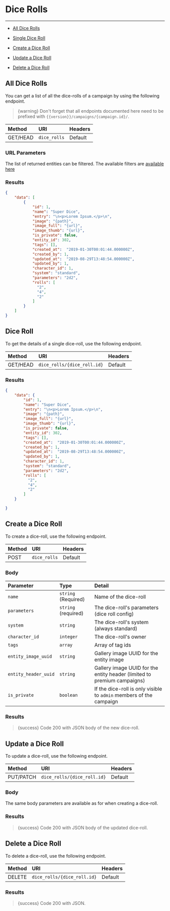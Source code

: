 # Dice Rolls

---

- [All Dice Rolls](#all-dice-rolls)

- [Single Dice Roll](#dice-roll)
- [Create a Dice Roll](#create-dice-roll)
- [Update a Dice Roll](#update-dice-roll)
- [Delete a Dice Roll](#delete-dice-roll)

<a name="all-dice-rolls"></a>
## All Dice Rolls

You can get a list of all the dice-rolls of a campaign by using the following endpoint.

> {warning} Don't forget that all endpoints documented here need to be prefixed with `{{version}}/campaigns/{campaign.id}/`.


| Method | URI | Headers |
| :- |   :-   |  :-  |
| GET/HEAD | `dice_rolls` | Default |

### URL Parameters

The list of returned entities can be filtered. The available filters are [available here](/api-docs/{{version}}/filters)

### Results
```json
{
    "data": [
        {
            "id": 1,
            "name": "Super Dice",
            "entry": "\n<p>Lorem Ipsum.</p>\n",
            "image": "{path}",
            "image_full": "{url}",
            "image_thumb": "{url}",
            "is_private": false,
            "entity_id": 302,
            "tags": [],
            "created_at":  "2019-01-30T00:01:44.000000Z",
            "created_by": 1,
            "updated_at":  "2019-08-29T13:48:54.000000Z",
            "updated_by": 1,
            "character_id": 1,
            "system": "standard",
            "parameters": "2d2",
            "rolls": [
              "2",
              "4",
              "2"
            ]
        }
    ]
}
```

<a name="dice-roll"></a>
## Dice Roll

To get the details of a single dice-roll, use the following endpoint.

| Method | URI | Headers |
| :- |   :-   |  :-  |
| GET/HEAD | `dice_rolls/{dice_roll.id}` | Default |

### Results
```json
{
    "data": {
        "id": 1,
        "name": "Super Dice",
        "entry": "\n<p>Lorem Ipsum.</p>\n",
        "image": "{path}",
        "image_full": "{url}",
        "image_thumb": "{url}",
        "is_private": false,
        "entity_id": 302,
        "tags": [],
        "created_at":  "2019-01-30T00:01:44.000000Z",
        "created_by": 1,
        "updated_at":  "2019-08-29T13:48:54.000000Z",
        "updated_by": 1,
        "character_id": 1,
        "system": "standard",
        "parameters": "2d2",
        "rolls": [
          "2",
          "4",
          "2"
        ]
    }

}
```


<a name="create-dice-roll"></a>
## Create a Dice Roll

To create a dice-roll, use the following endpoint.

| Method | URI | Headers |
| :- |   :-   |  :-  |
| POST | `dice_rolls` | Default |

### Body

| Parameter | Type | Detail |
| :- |   :-   |  :-  |
| `name` | `string` (Required) | Name of the dice-roll |
| `parameters` | `string` (required) | The dice-roll's parameters (dice roll config) |
| `system` | `string` | The dice-roll's system (always standard) |
| `character_id` | `integer` | The dice-roll's owner |
| `tags` | `array` | Array of tag ids |
| `entity_image_uuid` | `string` | Gallery image UUID for the entity image                                 |
| `entity_header_uuid` | `string` | Gallery image UUID for the entity header (limited to premium campaigns) |
| `is_private` | `boolean` | If the dice-roll is only visible to `admin` members of the campaign |

### Results

> {success} Code 200 with JSON body of the new dice-roll.


<a name="update-dice-roll"></a>
## Update a Dice Roll

To update a dice-roll, use the following endpoint.

| Method | URI | Headers |
| :- |   :-   |  :-  |
| PUT/PATCH | `dice_rolls/{dice_roll.id}` | Default |

### Body

The same body parameters are available as for when creating a dice-roll.

### Results

> {success} Code 200 with JSON body of the updated dice-roll.


<a name="delete-dice-roll"></a>
## Delete a Dice Roll

To delete a dice-roll, use the following endpoint.

| Method | URI | Headers |
| :- |   :-   |  :-  |
| DELETE | `dice_rolls/{dice_roll.id}` | Default |

### Results

> {success} Code 200 with JSON.
